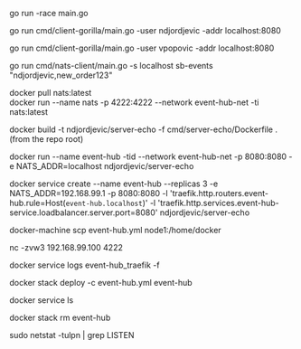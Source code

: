 go run -race main.go

go run cmd/client-gorilla/main.go -user ndjordjevic -addr localhost:8080

go run cmd/client-gorilla/main.go -user vpopovic -addr localhost:8080

go run cmd/nats-client/main.go -s localhost sb-events "ndjordjevic,new_order123"   

docker pull nats:latest   
docker run --name nats -p 4222:4222 --network event-hub-net -ti nats:latest

docker build -t ndjordjevic/server-echo -f cmd/server-echo/Dockerfile . (from the repo root)

docker run --name event-hub -tid --network event-hub-net -p 8080:8080 -e NATS_ADDR=localhost ndjordjevic/server-echo

docker service create --name event-hub --replicas 3 -e NATS_ADDR=192.168.99.1 -p 8080:8080 -l 'traefik.http.routers.event-hub.rule=Host(`event-hub.localhost`)' -l 'traefik.http.services.event-hub-service.loadbalancer.server.port=8080' ndjordjevic/server-echo

docker-machine scp event-hub.yml node1:/home/docker

nc -zvw3 192.168.99.100 4222

docker service logs event-hub_traefik -f

docker stack deploy -c event-hub.yml event-hub

docker service ls

docker stack rm event-hub

sudo netstat -tulpn | grep LISTEN


